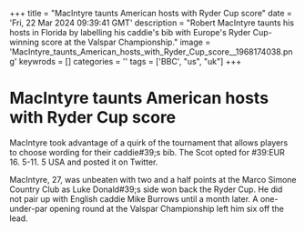 +++
title = "MacIntyre taunts American hosts with Ryder Cup score"
date = 'Fri, 22 Mar 2024 09:39:41 GMT'
description = "Robert MacIntyre taunts his hosts in Florida by labelling his caddie's bib with Europe's Ryder Cup-winning score at the Valspar Championship."
image = 'MacIntyre_taunts_American_hosts_with_Ryder_Cup_score__1968174038.png'
keywrods =  []
categories = ''
tags = ['BBC', "us", "uk"]
+++

# MacIntyre taunts American hosts with Ryder Cup score

MacIntyre took advantage of a quirk of the tournament that allows players to choose wording for their caddie<bb>#39;s bib.
The Scot opted for <bb>#39:EUR 16.
5-11.
5 USA and posted it on Twitter.

MacIntyre, 27, was unbeaten with two and a half points at the Marco Simone Country Club as Luke Donald<bb>#39;s side won back the Ryder Cup.
He did not pair up with English caddie Mike Burrows until a month later.
A one-under-par opening round at the Valspar Championship left him six off the lead.


